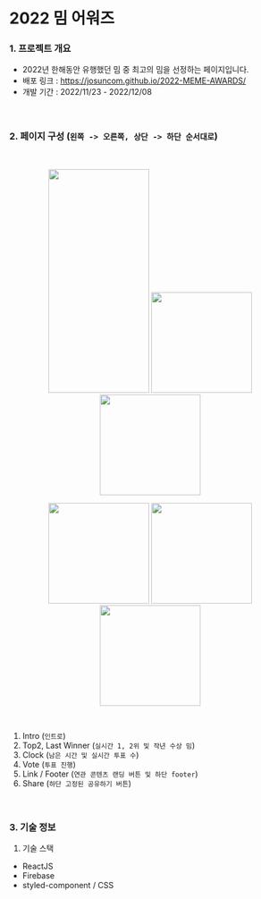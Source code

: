 # 2022 밈 어워즈

### 1. 프로젝트 개요
- 2022년 한해동안 유행했던 밈 중 최고의 밈을 선정하는 페이지입니다.
- 배포 링크 : https://josuncom.github.io/2022-MEME-AWARDS/
- 개발 기간 : 2022/11/23 - 2022/12/08
<br/><br/><br/>

### 2. 페이지 구성 (`왼쪽 -> 오른쪽, 상단 -> 하단 순서대로`)
<br/>
<p align="center">
  <img src="https://user-images.githubusercontent.com/66259692/207210598-f98ad15b-a153-4379-a1a2-f8b7a195154f.png" width="180" height="400"/>
  <img src="https://user-images.githubusercontent.com/66259692/207210484-b7aa06d7-9326-4c28-8829-32ae92ab1f00.png" width="180" heigth="400"/>
  <img src="https://user-images.githubusercontent.com/66259692/207210733-1883ecfb-22dc-4b7b-8dae-6dd5105e1863.png" width="180" heigth="400"/>
</p>
<p align="center">
  <img src="https://user-images.githubusercontent.com/66259692/207210862-a849c431-46d7-465f-9c91-0617bdb5bd64.png" width="180" heigth="400"/>
  <img src="https://user-images.githubusercontent.com/66259692/207210953-a77850d8-43ad-47dd-9cac-9506f7a89feb.png" width="180" heigth="400"/>
  <img src="https://user-images.githubusercontent.com/66259692/207211077-d14c3710-c438-4046-b78f-309c06a5cbab.png" width="180" heigth="400"/>
</p>
<br/>

1) Intro (`인트로`)
2) Top2, Last Winner (`실시간 1, 2위 및 작년 수상 밈`)
3) Clock (`남은 시간 및 실시간 투표 수`)
4) Vote (`투표 진행`)
5) Link / Footer (`연관 콘텐츠 랜딩 버튼 및 하단 footer`)
6) Share (`하단 고정된 공유하기 버튼`)
<br/><br/><br/>

### 3. 기술 정보
1) 기술 스택
- ReactJS
- Firebase
- styled-component / CSS
